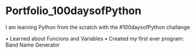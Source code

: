 # Portfolio_100daysofPython
I am learning Python from the scratch with the #100daysofPython challange

• Learned about Funcions and Variables
• Created my first ever program: Band Name Generator

